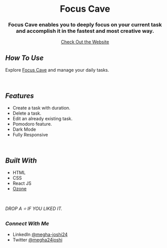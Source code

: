 <h1 align = "center">
  <br />
  Focus Cave
  <br />
</h1>

<h3 align="center">Focus Cave enables you to deeply focus on your current task and accomplish it in the fastest and most creative way.</h3>

<p align="center">
  <a href=https://focus-cave.netlify.app/>Check Out the Website</a>
<br />

##  _How To Use_

Explore [Focus Cave](https://focus-cave.netlify.app/) and manage your daily tasks.

<br />


##  _Features_

- Create a task with duration.
- Delete a task.
- Edit an already existing task.
- Pomodoro feature.
- Dark Mode
- Fully Responsive

<br />

## _Built With_

- HTML
- CSS
- React JS
- [Ozone](https://ozone-ui-library.netlify.app/)

<br />

_DROP A ⭐ IF YOU LIKED IT._

### _Connect With Me_

- LinkedIn [@megha-joshi24](https://www.linkedin.com/in/megha-joshi24/) 
- Twitter [@megha24joshi](https://twitter.com/megha24joshi)
